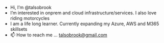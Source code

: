 - Hi, I’m @talsobrook
- I’m interested in onprem and cloud infrastructure/services. I also love riding motorcycles
- I am a life long learner. Currently expanding my Azure, AWS and M365 skillsets
- 📫 How to reach me ... talsobrook@gmail.com

